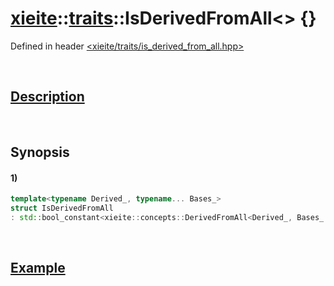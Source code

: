 # [xieite](../../xieite.md)\:\:[traits](../../traits.md)\:\:IsDerivedFromAll\<\> \{\}
Defined in header [<xieite/traits/is_derived_from_all.hpp>](../../../include/xieite/traits/is_derived_from_all.hpp)

&nbsp;

## [Description](../concepts/derived_from_all.md#Description)

&nbsp;

## Synopsis
#### 1)
```cpp
template<typename Derived_, typename... Bases_>
struct IsDerivedFromAll
: std::bool_constant<xieite::concepts::DerivedFromAll<Derived_, Bases_...>> {};
```

&nbsp;

## [Example](../concepts/derived_from_all.md#Example)
